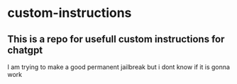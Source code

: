 # custom-instructions

## This is a repo for usefull custom instructions for chatgpt
I am trying to make a good permanent jailbreak but i dont know if it is gonna work
